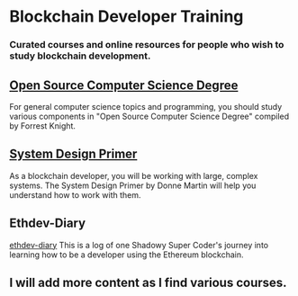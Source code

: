 # **Blockchain Developer Training**
### Curated courses and online resources for people who wish to study blockchain development.


## [Open Source Computer Science Degree](https://github.com/forrestknight/open-source-cs)
For general computer science topics and programming, you should study various components in "Open Source Computer Science Degree" compiled by Forrest Knight.

## [System Design Primer](https://github.com/donnemartin/system-design-primer)
As a blockchain developer, you will be working with large, complex systems.  The System Design Primer by Donne Martin will help you understand how to work with them.

## Ethdev-Diary
[ethdev-diary](https://github.com/steadylearner/ethdev-diary)
This is a log of one Shadowy Super Coder's journey into learning how to be a developer using the Ethereum blockchain.


## I will add more content as I find various courses.
